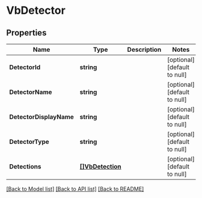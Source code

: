 # VbDetector

## Properties
Name | Type | Description | Notes
------------ | ------------- | ------------- | -------------
**DetectorId** | **string** |  | [optional] [default to null]
**DetectorName** | **string** |  | [optional] [default to null]
**DetectorDisplayName** | **string** |  | [optional] [default to null]
**DetectorType** | **string** |  | [optional] [default to null]
**Detections** | [**[]VbDetection**](VbDetection.md) |  | [optional] [default to null]

[[Back to Model list]](../README.md#documentation-for-models) [[Back to API list]](../README.md#documentation-for-api-endpoints) [[Back to README]](../README.md)


